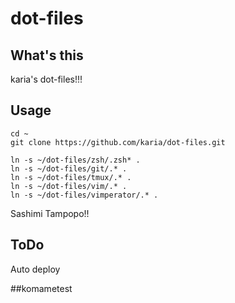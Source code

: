 # dot-files

## What's this

karia's dot-files!!!

## Usage

```
cd ~
git clone https://github.com/karia/dot-files.git

ln -s ~/dot-files/zsh/.zsh* .
ln -s ~/dot-files/git/.* .
ln -s ~/dot-files/tmux/.* .
ln -s ~/dot-files/vim/.* .
ln -s ~/dot-files/vimperator/.* .
```

Sashimi Tampopo!!

## ToDo

Auto deploy

##komametest
